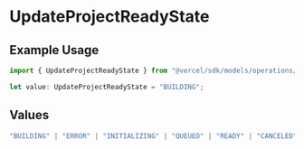 # UpdateProjectReadyState

## Example Usage

```typescript
import { UpdateProjectReadyState } from "@vercel/sdk/models/operations/updateproject.js";

let value: UpdateProjectReadyState = "BUILDING";
```

## Values

```typescript
"BUILDING" | "ERROR" | "INITIALIZING" | "QUEUED" | "READY" | "CANCELED"
```